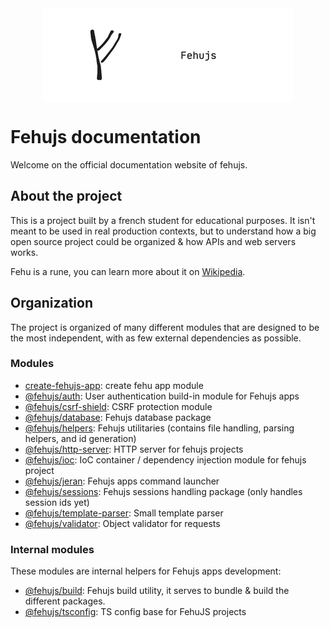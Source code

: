 <div style="width: 100%;display:flex;justify-content: center">
    <img alt="Fehujs" src="https://raw.githubusercontent.com/fehujs/logos/refs/heads/main/fehu-banner.png" />
</div>

# Fehujs documentation

Welcome on the official documentation website of fehujs.

## About the project

This is a project built by a french student for educational purposes. It isn't meant to be used in real production contexts, but to understand how a big open source project could be organized & how APIs and web servers works.

Fehu is a rune, you can learn more about it on [Wikipedia](https://en.wikipedia.org/wiki/Fehu).

## Organization

The project is organized of many different modules that are designed to be the most independent, with as few external dependencies as possible.

### Modules

- [create-fehujs-app](https://github.com/fehujs/create-fehujs-app): create fehu app module
- [@fehujs/auth](https://github.com/fehujs/auth): User authentication build-in module for Fehujs apps
- [@fehujs/csrf-shield](https://github.com/fehujs/csrf-shield): CSRF protection module
- [@fehujs/database](https://github.com/fehujs/database): Fehujs database package
- [@fehujs/helpers](https://github.com/fehujs/helpers): Fehujs utilitaries (contains file handling, parsing helpers, and id generation)
- [@fehujs/http-server](https://github.com/fehujs/http-server): HTTP server for fehujs projects
- [@fehujs/ioc](https://github.com/fehujs/ioc): IoC container / dependency injection module for fehujs project
- [@fehujs/jeran](https://github.com/fehujs/jeran): Fehujs apps command launcher
- [@fehujs/sessions](https://github.com/fehujs/sessions): Fehujs sessions handling package (only handles session ids yet)
- [@fehujs/template-parser](https://github.com/fehujs/template-parser): Small template parser
- [@fehujs/validator](https://github.com/fehujs/validator): Object validator for requests

### Internal modules

These modules are internal helpers for Fehujs apps development:

- [@fehujs/build](https://github.com/fehujs/build): Fehujs build utility, it serves to bundle & build the different packages.
- [@fehujs/tsconfig](https://github.com/fehujs/tsconfig): TS config base for FehuJS projects

